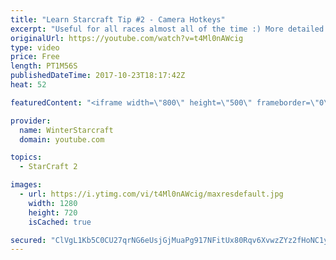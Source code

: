 ```yaml
---
title: "Learn Starcraft Tip #2 - Camera Hotkeys"
excerpt: "Useful for all races almost all of the time :) More detailed guides/tutorials under the learn to play starcraft playlist."
originalUrl: https://youtube.com/watch?v=t4Ml0nAWcig
type: video
price: Free
length: PT1M56S
publishedDateTime: 2017-10-23T18:17:42Z
heat: 52

featuredContent: "<iframe width=\"800\" height=\"500\" frameborder=\"0\" src=\"https://www.youtube.com/embed/t4Ml0nAWcig\" allow=\"accelerometer; autoplay; encrypted-media; gyroscope; picture-in-picture\" allowfullscreen></iframe>"

provider:
  name: WinterStarcraft
  domain: youtube.com

topics:
  - StarCraft 2

images:
  - url: https://i.ytimg.com/vi/t4Ml0nAWcig/maxresdefault.jpg
    width: 1280
    height: 720
    isCached: true

secured: "ClVgL1Kb5C0CU27qrNG6eUsjGjMuaPg917NFitUx80Rqv6XvwzZYz2fHoNC1y3fYnBool3Xr1c6a5XsAkQS9kEOjUlT55BsN8YaDNVIwW080rxdVljjSCQP6FKGCaqbqNYMi/Qex1xI1/z1IlcrvRMLMWCw1eVyjMPbxHXrny4w9pUtdRSpBbpiY3nZRsFM6HSmr4CqYXzkTurPbNtYFwqm3z2TWC16A547sCGXWU5ltRL8kJ+33BDDDCsIegfaiMqxd6IG/4LInjSRCBsarX2TJKj3chCnhSU4blh/y7ptjEcpvlaYb/eaUwRtnq1+CbQ/n5k5kr9Mhx1PuiwzRKVbRPW2yBt7WS0hJFMsHa5yw6MUv0ItdUGA9gnCK23IiqlPIPHOhX23yX/ApWJCNvX80z2lOdfeWmOhbUrI2jvA=;m4l88nG2jaKbNHtlYcHDRg=="
---
```


